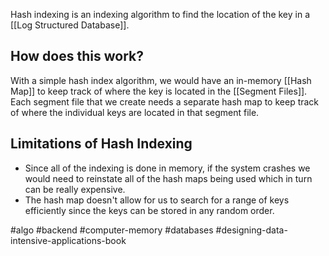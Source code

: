 Hash indexing is an indexing algorithm to find the location of the key in a [[Log Structured Database]]. 
## How does this work?
With a simple hash index algorithm, we would have an in-memory [[Hash Map]] to keep track of where the key is located in the [[Segment Files]]. Each segment file that we create needs a separate hash map to keep track of where the individual keys are located in that segment file.
## Limitations of Hash Indexing
- Since all of the indexing is done in memory, if the system crashes we would need to reinstate all of the hash maps being used which in turn can be really expensive.
- The hash map doesn't allow for us to search for a range of keys efficiently since the keys can be stored in any random order.

#algo #backend #computer-memory #databases #designing-data-intensive-applications-book 